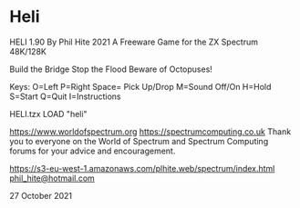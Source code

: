 # Heli
HELI 1.90 By Phil Hite 2021
A Freeware Game for the ZX Spectrum 48K/128K

Build the Bridge
Stop the Flood
Beware of Octopuses!

Keys:
O=Left
P=Right
Space= Pick Up/Drop
M=Sound Off/On
H=Hold
S=Start
Q=Quit
I=Instructions

HELI.tzx
LOAD "heli"

https://www.worldofspectrum.org
https://spectrumcomputing.co.uk
Thank you to everyone on the World of Spectrum and Spectrum Computing forums for your advice and encouragement.

https://s3-eu-west-1.amazonaws.com/plhite.web/spectrum/index.html
phil_hite@hotmail.com

27 October 2021
